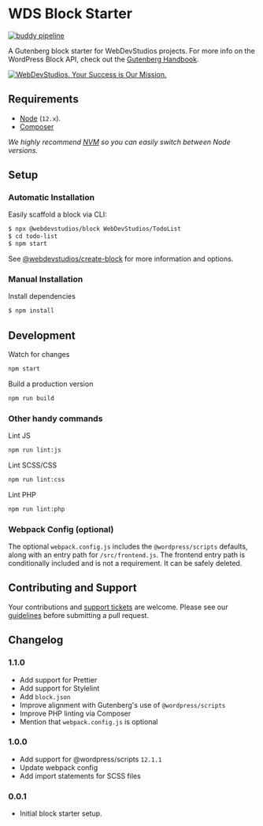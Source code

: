 # WDS Block Starter

[![buddy pipeline](https://app.buddy.works/webdevstudios/wds-block-starter/pipelines/pipeline/240874/badge.svg?token=2471ae60766a1e9a657f772e493188dde748aa18c236d0b1c325e80be13a2ac6 "buddy pipeline")](https://app.buddy.works/webdevstudios/wds-block-starter/pipelines/pipeline/240874)

A Gutenberg block starter for WebDevStudios projects. For more info on the WordPress Block API, check out the [Gutenberg Handbook](https://developer.wordpress.org/block-editor/).

<a href="https://webdevstudios.com/contact/"><img src="https://webdevstudios.com/wp-content/uploads/2018/04/wds-github-banner.png" alt="WebDevStudios. Your Success is Our Mission."></a>

## Requirements

- [Node](https://nodejs.org/en/) (`12.x`).
- [Composer](https://getcomposer.org/)

_We highly recommend [NVM](https://github.com/nvm-sh/nvm) so you can easily switch between Node versions._

## Setup

### Automatic Installation

Easily scaffold a block via CLI:

  ```bash
  $ npx @webdevstudios/block WebDevStudios/TodoList
  $ cd todo-list
  $ npm start
  ```
See [@webdevstudios/create-block](https://github.com/WebDevStudios/create-block) for more information and options.

### Manual Installation

Install dependencies

```bash
$ npm install
```

## Development

Watch for changes

```bash
npm start
```

Build a production version

```bash
npm run build
```

### Other handy commands

Lint JS

```bash
npm run lint:js
```

Lint SCSS/CSS

```bash
npm run lint:css
```

Lint PHP

```bash
npm run lint:php
```

### Webpack Config (optional)
The optional `webpack.config.js` includes the `@wordpress/scripts` defaults, along with an entry path for `/src/frontend.js`. The frontend entry path is conditionally included and is not a requirement. It can be safely deleted.

## Contributing and Support

Your contributions and [support tickets](https://github.com/WebDevStudios/wds-block-starter/issues) are welcome. Please see our [guidelines](https://github.com/WebDevStudios/wds-block-starter/blob/master/.github/CONTRIBUTING.md) before submitting a pull request.

## Changelog

### 1.1.0
- Add support for Prettier
- Add support for Stylelint
- Add `block.json`
- Improve alignment with Gutenberg's use of `@wordpress/scripts`
- Improve PHP linting via Composer
- Mention that `webpack.config.js` is optional

### 1.0.0
- Add support for @wordpress/scripts `12.1.1`
- Update webpack config
- Add import statements for SCSS files

### 0.0.1
- Initial block starter setup.
